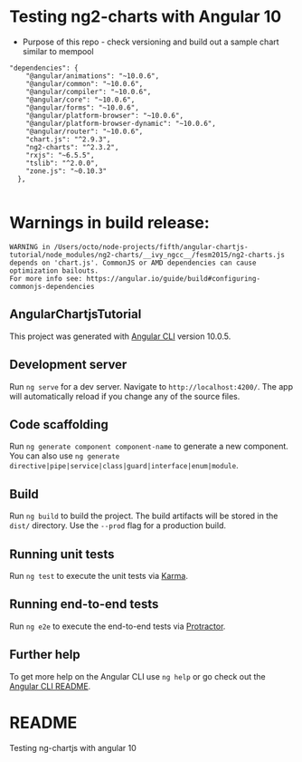 # Testing ng2-charts with Angular 10
- Purpose of this repo - check versioning and build out a sample chart similar to mempool 

```
"dependencies": {
    "@angular/animations": "~10.0.6",
    "@angular/common": "~10.0.6",
    "@angular/compiler": "~10.0.6",
    "@angular/core": "~10.0.6",
    "@angular/forms": "~10.0.6",
    "@angular/platform-browser": "~10.0.6",
    "@angular/platform-browser-dynamic": "~10.0.6",
    "@angular/router": "~10.0.6",
    "chart.js": "^2.9.3",
    "ng2-charts": "^2.3.2",
    "rxjs": "~6.5.5",
    "tslib": "^2.0.0",
    "zone.js": "~0.10.3"
  },
  
 ```

# Warnings in build release:
```
WARNING in /Users/octo/node-projects/fifth/angular-chartjs-tutorial/node_modules/ng2-charts/__ivy_ngcc__/fesm2015/ng2-charts.js depends on 'chart.js'. CommonJS or AMD dependencies can cause optimization bailouts.
For more info see: https://angular.io/guide/build#configuring-commonjs-dependencies
```

## AngularChartjsTutorial

This project was generated with [Angular CLI](https://github.com/angular/angular-cli) version 10.0.5.

## Development server

Run `ng serve` for a dev server. Navigate to `http://localhost:4200/`. The app will automatically reload if you change any of the source files.

## Code scaffolding

Run `ng generate component component-name` to generate a new component. You can also use `ng generate directive|pipe|service|class|guard|interface|enum|module`.

## Build

Run `ng build` to build the project. The build artifacts will be stored in the `dist/` directory. Use the `--prod` flag for a production build.

## Running unit tests

Run `ng test` to execute the unit tests via [Karma](https://karma-runner.github.io).

## Running end-to-end tests

Run `ng e2e` to execute the end-to-end tests via [Protractor](http://www.protractortest.org/).

## Further help

To get more help on the Angular CLI use `ng help` or go check out the [Angular CLI README](https://github.com/angular/angular-cli/blob/master/README.md).
# README

Testing ng-chartjs with angular 10

